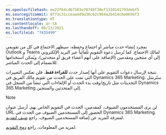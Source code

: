 ```yaml
---
ms.openlocfilehash: ee22f64cdb7503e78748f30ef1310141793debf5
ms.sourcegitcommit: 8773c31cceaa4d9a36c62c964a2b414c6e0656f3
ms.translationtype: HT
ms.contentlocale: ar-SA
ms.lasthandoff: 08/13/2021
ms.locfileid: "7435499"
---
```

بمجرد إنشاء حدث مباشر أو اجتماع وحفظه، سيظهر الاجتماع في كل من تقويمي Outlook و Teams لمالك الاجتماع. كما تُرسل دعوة التقويم تلقائياً عبر البريد الإلكتروني إلى أي منتجين ومقدمين (الإضافة على أنهم أعضاء فريق أو متحدثين)، ويُمكن استخدامها للانضمام إلى الحدث المباشر. 

نتيجة لإرسال دعوات التقويم على أنها إصدار حدث **للقراءة فقط**، فلن تعكس التغييرات التي تمت على الحدث من تقويم مالك الفريق في Dynamics 365 Marketing. ستُرسَل التحديثات مثل تاريخ/وقت بدء الحدث أو الإلغاءات التي تنشأ من السجل في Dynamics 365 Marketing إلى المتحدثين والمنتجين.

> [!NOTE]
> لن يرى المستخدمون الضيوف، كمقدمين، الحدث في التقويم الخاص بهم. أرسل عنوان URL الحضور إلى المستخدمين الضيوف من الحدث في Dynamics 365 Marketing. لمعرفة المزيد عن إضافة المستخدمين الضيوف، راجع [ضيف لتقديم](/microsoftteams/teams-live-events/plan-for-teams-live-events?azure-portal=true#guest-to-present). 

لمزيد من المعلومات، راجع [دمج التقويم](/dynamics365/marketing/teams-webinar?azure-portal=true#calendar-integration).
